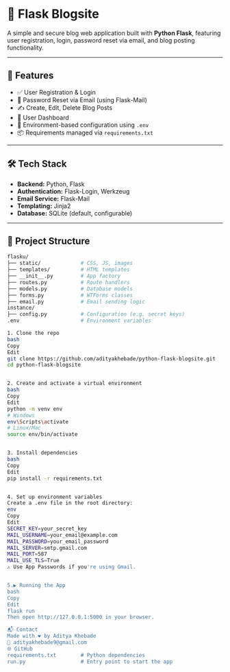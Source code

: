 # 📝 Flask Blogsite

A simple and secure blog web application built with **Python Flask**, featuring user registration, login, password reset via email, and blog posting functionality.

---

## 🚀 Features

- ✅ User Registration & Login
- 🔐 Password Reset via Email (using Flask-Mail)
- ✍️ Create, Edit, Delete Blog Posts
- 👤 User Dashboard
- 📧 Environment-based configuration using `.env`
- 📦 Requirements managed via `requirements.txt`

---

## 🛠 Tech Stack

- **Backend:** Python, Flask
- **Authentication:** Flask-Login, Werkzeug
- **Email Service:** Flask-Mail
- **Templating:** Jinja2
- **Database:** SQLite (default, configurable)

---

## 📁 Project Structure

```bash
flasku/
├── static/             # CSS, JS, images
├── templates/          # HTML templates
├── __init__.py         # App factory
├── routes.py           # Route handlers
├── models.py           # Database models
├── forms.py            # WTForms classes
├── email.py            # Email sending logic
instance/
├── config.py           # Configuration (e.g. secret keys)
.env                    # Environment variables

1. Clone the repo
bash
Copy
Edit
git clone https://github.com/adityakhebade/python-flask-blogsite.git
cd python-flask-blogsite


2. Create and activate a virtual environment
bash
Copy
Edit
python -m venv env
# Windows
env\Scripts\activate
# Linux/Mac
source env/bin/activate


3. Install dependencies
bash
Copy
Edit
pip install -r requirements.txt


4. Set up environment variables
Create a .env file in the root directory:
env
Copy
Edit
SECRET_KEY=your_secret_key
MAIL_USERNAME=your_email@example.com
MAIL_PASSWORD=your_email_password
MAIL_SERVER=smtp.gmail.com
MAIL_PORT=587
MAIL_USE_TLS=True
⚠️ Use App Passwords if you're using Gmail.


5.▶️ Running the App
bash
Copy
Edit
flask run
Then open http://127.0.0.1:5000 in your browser.

📬 Contact
Made with ❤️ by Aditya Khebade
📧 adityakhebade9@gmail.com
🌐 GitHub
requirements.txt        # Python dependencies
run.py                  # Entry point to start the app
